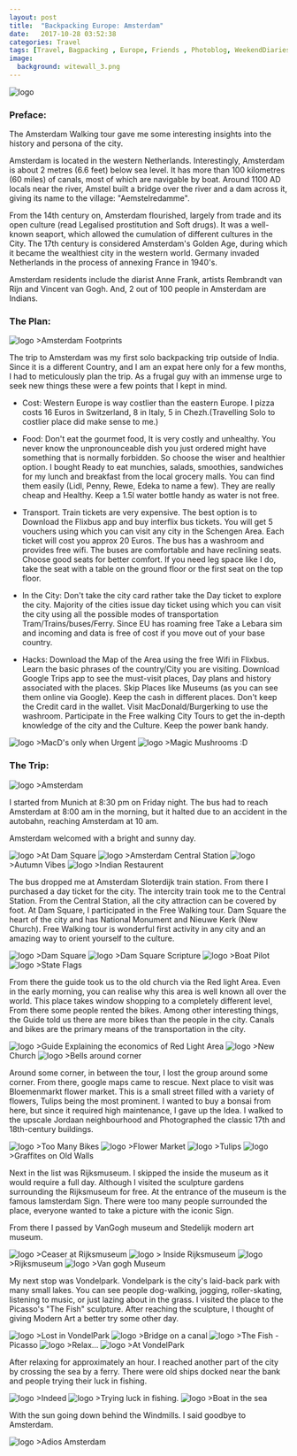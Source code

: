 ```yaml
---
layout: post
title:  "Backpacking Europe: Amsterdam"
date:   2017-10-28 03:52:38
categories: Travel
tags: [Travel, Bagpacking , Europe, Friends , Photoblog, WeekendDiaries]
image:
  background: witewall_3.png
---
```


<img src="https://i.imgur.com/h5hCJWm.jpg" alt="logo">

### Preface:

The Amsterdam Walking tour gave me some interesting insights into the history and persona of the city.

Amsterdam is located in the western Netherlands. Interestingly, Amsterdam is about 2 metres (6.6 feet) below sea level. It has more than 100 kilometres (60 miles) of canals, most of which are navigable by boat. Around 1100 AD locals near the river, Amstel built a bridge over the river and a dam across it, giving its name to the village: "Aemstelredamme".

From the 14th century on, Amsterdam flourished, largely from trade and its open culture (read Legalised prostitution and Soft drugs). It was a well-known seaport, which allowed the cumulation of different cultures in the City. The 17th century is considered Amsterdam's Golden Age, during which it became the wealthiest city in the western world. Germany invaded Netherlands in the process of annexing France in 1940's. 

Amsterdam residents include the diarist Anne Frank, artists Rembrandt van Rijn and Vincent van Gogh. And, 2 out of 100 people in Amsterdam are Indians.


### The Plan: 

<img src="https://i.imgur.com/7xfOPVC.jpg" alt="logo">
>Amsterdam Footprints

The trip to Amsterdam was my first solo backpacking trip outside of India. Since it is a different Country, and I am an expat here only for a few months, I had to meticulously plan the trip. As a frugal guy with an immense urge to seek new things these were a few points that I kept in mind.

* Cost: Western Europe is way costlier than the eastern Europe. I pizza costs 16 Euros in Switzerland, 8 in Italy, 5 in Chezh.(Travelling Solo to costlier place did make sense to me.)

* Food: Don't eat the gourmet food, It is very costly and unhealthy. You never know the unpronounceable dish you just ordered might have something that is normally forbidden. So choose the wiser and healthier option. I bought Ready to eat munchies, salads, smoothies, sandwiches for my lunch and breakfast from the local grocery malls. You can find them easily (Lidl, Penny, Rewe, Edeka to name a few). They are really cheap and Healthy. Keep a 1.5l water bottle handy as water is not free.

* Transport. Train tickets are very expensive. The best option is to Download the Flixbus app and buy interflix bus tickets. You will get 5 vouchers using which you can visit any city in the Schengen Area. Each ticket will cost you approx 20 Euros. The bus has a washroom and provides free wifi. The buses are comfortable and have reclining seats. Choose good seats for better comfort. If you need leg space like I do, take the seat with a table on the ground floor or the first seat on the top floor. 

* In the City: Don't take the city card rather take the Day ticket to explore the city. Majority of the cities issue day ticket using which you can visit the city using all the possible modes of transportation Tram/Trains/buses/Ferry. Since EU has roaming free Take a Lebara sim and incoming and data is free of cost if you move out of your base country.

* Hacks: Download the Map of the Area using the free Wifi in Flixbus. Learn the basic phrases of the country/City you are visiting. Download Google Trips app to see the must-visit places, Day plans and history associated with the places. Skip Places like Museums (as you can see them online via Google). Keep the cash in different places. Don't keep the Credit card in the wallet. Visit MacDonald/Burgerking to use the washroom. Participate in the Free walking City Tours to get the in-depth knowledge of the city and the Culture. Keep the power bank handy.


<img src="https://i.imgur.com/HeMmtb0.jpg" alt="logo">
>MacD's only when Urgent

<img src="https://i.imgur.com/2BuLlRJ.jpg" alt="logo">
>Magic Mushrooms :D

### The Trip:

<img src="https://i.imgur.com/ZdJhXth.jpg" alt="logo">
>Amsterdam

I started from Munich at 8:30 pm on Friday night. The bus had to reach Amsterdam at 8:00 am in the morning, but it halted due to an accident in the autobahn, reaching Amsterdam at 10 am.

Amsterdam welcomed with a bright and sunny day.

<img src="https://i.imgur.com/vR0Z8xn.jpg" alt="logo">
>At Dam Square

<img src="https://i.imgur.com/YF9fSVb.jpg" alt="logo">
>Amsterdam Central Station

<img src="https://i.imgur.com/xWRKkZI.jpg" alt="logo">
>Autumn Vibes

<img src="https://i.imgur.com/LuRbCZe.jpg" alt="logo">
>Indian Restaurent 

The bus dropped me at Amsterdam Sloterdijk train station. From there I purchased a day ticket for the city. The intercity train took me to the Central Station. From the Central Station, all the city attraction can be covered by foot. At Dam Square, I participated in the Free Walking tour. Dam Square the heart of the city and has National Monument and Nieuwe Kerk (New Church). Free Walking tour is wonderful first activity in any city and an amazing way to orient yourself to the culture. 


<img src="https://i.imgur.com/K8cnlgT.jpg" alt="logo">
>Dam Square

<img src="https://i.imgur.com/MlNNfMU.jpg" alt="logo">
>Dam Square Scripture

<img src="https://i.imgur.com/WJjTGyM.jpg" alt="logo">
>Boat Pilot

<img src="https://i.imgur.com/YKPiTIo.jpg" alt="logo">
>State Flags

From there the guide took us to the old church via the Red light Area. Even in the early morning, you can realise why this area is well known all over the world. This place takes window shopping to a completely different level, From there some people rented the bikes. Among other interesting things, the Guide told us there are more bikes than the people in the city. Canals and bikes are the primary means of the transportation in the city.

<img src="https://i.imgur.com/EXRsxA2.jpg" alt="logo">
>Guide Explaining the economics of Red Light Area

<img src="https://i.imgur.com/i5HsVL9.jpg" alt="logo">
>New Church

<img src="https://i.imgur.com/WcyBmh7.jpg" alt="logo">
>Bells around corner

Around some corner, in between the tour, I lost the group around some corner. From there, google maps came to rescue. Next place to visit was Bloemenmarkt flower market. This is a small street filled with a variety of flowers, Tulips being the most prominent. I wanted to buy a bonsai from here, but since it required high maintenance, I gave up the Idea. I walked to the upscale Jordaan neighbourhood and Photographed the classic 17th and 18th-century buildings.


<img src="https://i.imgur.com/EXcvqpk.jpg" alt="logo">
>Too Many Bikes

<img src="https://i.imgur.com/yQGtkcA.jpg" alt="logo">
>Flower Market

<img src="https://i.imgur.com/GOkhnkp.jpg" alt="logo">
>Tulips

<img src="https://i.imgur.com/FkHOXf1.jpg" alt="logo">
>Graffites on Old Walls



Next in the list was Rijksmuseum. I skipped the inside the museum as it would require a full day. Although I visited the sculpture gardens surrounding the Rijksmuseum for free. At the entrance of the museum is the famous Iamsterdam Sign. There were too many people surrounded the place, everyone wanted to take a picture with the iconic Sign. 

From there I passed by VanGogh museum and Stedelijk modern art museum. 

<img src="https://i.imgur.com/AhiZezw.jpg" alt="logo">
>Ceaser at Rijksmuseum


<img src="https://i.imgur.com/t0tTJaO.jpg" alt="logo">
> Inside Rijksmuseum

<img src="https://i.imgur.com/RGxN0AM.jpg" alt="logo">
>Rijksmuseum

<img src="https://i.imgur.com/pIahMfS.jpg" alt="logo">
>Van gogh Museum



My next stop was Vondelpark. Vondelpark is the city's laid-back park with many small lakes. You can see people dog-walking, jogging, roller-skating, listening to music, or just lazing about in the grass. I visited the place to the Picasso's "The Fish" sculpture. After reaching the sculpture, I thought of giving Modern Art a better try some other day.


<img src="https://i.imgur.com/c9im9DA.jpg" alt="logo">
>Lost in VondelPark

<img src="https://i.imgur.com/Y06Uyp4.jpg" alt="logo">
>Bridge on a canal


<img src="https://i.imgur.com/Dm9C0WL.jpg" alt="logo">
>The Fish - Picasso

<img src="https://i.imgur.com/9wG8Y97.jpg" alt="logo">
>Relax...


<img src="https://i.imgur.com/dpAeJ6G.jpg" alt="logo">
>At VondelPark


After relaxing for approximately an hour. I reached another part of the city by crossing the sea by a ferry. There were old ships docked near the bank and people trying their luck in fishing. 


<img src="https://i.imgur.com/0WQSiZe.jpg" alt="logo">
>Indeed

<img src="https://i.imgur.com/LCXJFUY.jpg" alt="logo">
>Trying luck in fishing.

<img src="https://i.imgur.com/S2udbGu.jpg" alt="logo">
>Boat in the sea


With the sun going down behind the Windmills. I said goodbye to Amsterdam.

<img src="https://i.imgur.com/Zbxxa7e.jpg" alt="logo">
>Adios Amsterdam
